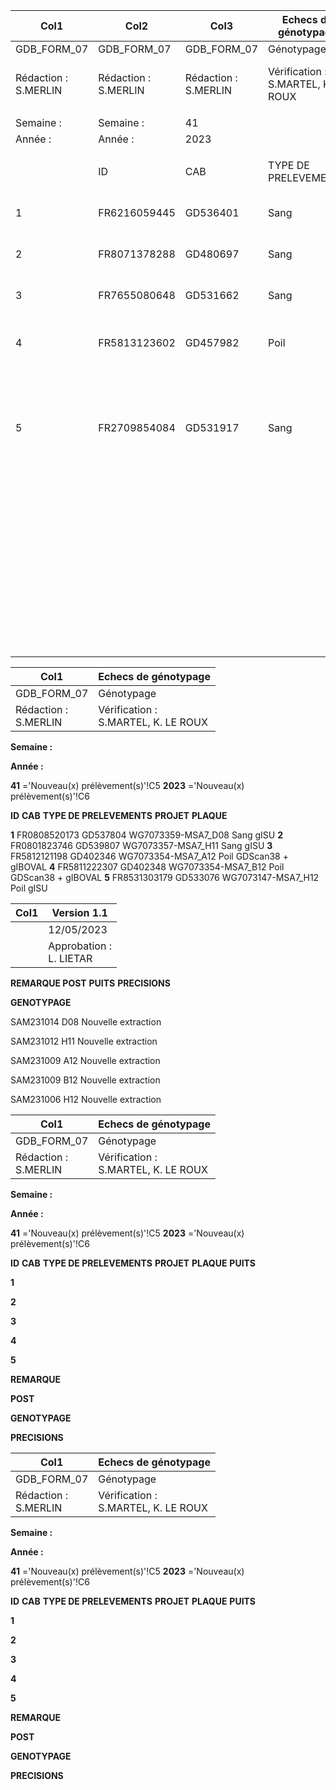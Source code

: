 |Col1|Col2|Col3|Echecs de génotypage|Col5|Col6|Col7|Version 1.1|Col9|
|---|---|---|---|---|---|---|---|---|
|GDB_FORM_07|GDB_FORM_07|GDB_FORM_07|Génotypage|Génotypage|Génotypage|Génotypage|12/05/2023|12/05/2023|
|Rédaction :<br>S.MERLIN|Rédaction :<br>S.MERLIN|Rédaction :<br>S.MERLIN|Vérification :<br>S.MARTEL, K. LE ROUX|Vérification :<br>S.MARTEL, K. LE ROUX|Vérification :<br>S.MARTEL, K. LE ROUX|Vérification :<br>S.MARTEL, K. LE ROUX|Approbation :<br>L. LIETAR|Approbation :<br>L. LIETAR|
||||||||||
|Semaine :|Semaine :|41|||||||
|Année :|Année :|2023|||||||
||||||||||
||ID|CAB|TYPE DE PRELEVEMENTS|PROJET|PLAQUE|PUITS|REMARQUE POST<br>GENOTYPAGE|PRECISIONS|
|1|FR6216059445|GD536401|Sang|gISU|SAM231016|E04|Nouveau pvt autre que sang||
|2|FR8071378288|GD480697|Sang|gISU|SAM231016|F04|Nouveau pvt autre que sang||
|3|FR7655080648|GD531662|Sang|ORIGEN+|SAM231016|G04|Nouveau pvt autre que sang||
|4|FR5813123602|GD457982|Poil|GDScan38|SAM231015|G01|Nouveau pvt|pas assez de poils fournis pour réextraire|
|5|FR2709854084|GD531917|Sang|ORIGEN+|SAM231011|B03|Nouveau pvt autre que sang|a déjà été demandé en reprélèvement autre que sang, pourtant sang renvoyé ... de nouveau à reprélever|
||||||||||
||||||||||
||||||||||
||||||||||
||||||||||
||||||||||
||||||||||
||||||||||
||||||||||
||||||||||
||||||||||
||||||||||
||||||||||
||||||||||
||||||||||
||||||||||
||||||||||
||||||||||
||||||||||
||||||||||
||||||||||
||||||||||
||||||||||
||||||||||
||||||||||
||||||||||
||||||||||
||||||||||
||||||||||
||||||||||
||||||||||
||||||||||
||||||||||
||||||||||
||||||||||
||||||||||
||||||||||
||||||||||
||||||||||
||||||||||
||||||||||
|||||||||1/1|

|Col1|Echecs de génotypage|
|---|---|
|GDB_FORM_07|Génotypage|
|Rédaction :<br>S.MERLIN|Vérification :<br>S.MARTEL, K. LE ROUX|


**Semaine :**

**Année :**


**41** ='Nouveau(x) prélèvement(s)'!C5
**2023** ='Nouveau(x) prélèvement(s)'!C6


**ID** **CAB** **TYPE DE PRELEVEMENTS** **PROJET** **PLAQUE**

**1** FR0808520173 GD537804 WG7073359-MSA7_D08 Sang gISU
**2** FR0801823746 GD539807 WG7073357-MSA7_H11 Sang gISU
**3** FR5812121198 GD402346 WG7073354-MSA7_A12 Poil GDScan38 + gIBOVAL
**4** FR5811222307 GD402348 WG7073354-MSA7_B12 Poil GDScan38 + gIBOVAL
**5** FR8531303179 GD533076 WG7073147-MSA7_H12 Poil gISU

|Col1|Version 1.1|
|---|---|
||12/05/2023|
||Approbation :<br>L. LIETAR|


**REMARQUE POST**
**PUITS** **PRECISIONS**

**GENOTYPAGE**

SAM231014 D08 Nouvelle extraction

SAM231012 H11 Nouvelle extraction

SAM231009 A12 Nouvelle extraction

SAM231009 B12 Nouvelle extraction

SAM231006 H12 Nouvelle extraction

|Col1|Echecs de génotypage|
|---|---|
|GDB_FORM_07|Génotypage|
|Rédaction :<br>S.MERLIN|Vérification :<br>S.MARTEL, K. LE ROUX|


**Semaine :**

**Année :**


**41** ='Nouveau(x) prélèvement(s)'!C5
**2023** ='Nouveau(x) prélèvement(s)'!C6


**ID** **CAB** **TYPE DE PRELEVEMENTS** **PROJET** **PLAQUE** **PUITS**


**1**

**2**

**3**

**4**

**5**

**REMARQUE**


**POST**

**GENOTYPAGE**


**PRECISIONS**

|Col1|Echecs de génotypage|
|---|---|
|GDB_FORM_07|Génotypage|
|Rédaction :<br>S.MERLIN|Vérification :<br>S.MARTEL, K. LE ROUX|


**Semaine :**

**Année :**


**41** ='Nouveau(x) prélèvement(s)'!C5
**2023** ='Nouveau(x) prélèvement(s)'!C6


**ID** **CAB** **TYPE DE PRELEVEMENTS** **PROJET** **PLAQUE** **PUITS**


**1**

**2**

**3**

**4**

**5**

**REMARQUE**


**POST**

**GENOTYPAGE**


**PRECISIONS**


